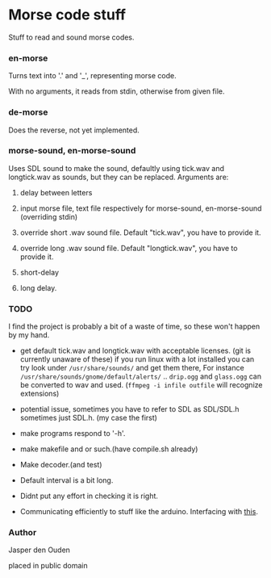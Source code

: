 
# Morse code stuff

Stuff to read and sound morse codes.

### en-morse

Turns text into '.' and '_', representing morse code.

With no arguments, it reads from stdin, otherwise from given file.

### de-morse

Does the reverse, not yet implemented.

### morse-sound, en-morse-sound

Uses SDL sound to make the sound, defaultly using
tick.wav and longtick.wav as sounds, but they can be replaced. Arguments are:

1. delay between letters

2. input morse file, text file respectively for morse-sound, 
en-morse-sound (overriding stdin)

3. override short .wav sound file. Default "tick.wav", you have to provide it.

4. override long .wav sound file. Default "longtick.wav", you have to provide it.

5. short-delay 

6. long delay.

### TODO
I find the project is probably a bit of a waste of time, so these won't happen by my hand.

* get default tick.wav and longtick.wav with acceptable licenses.
(git is currently unaware of these) if you run linux with a lot installed you can try look
under `/usr/share/sounds/` and get them there, For instance 
`/usr/share/sounds/gnome/default/alerts/` .. `drip.ogg` and `glass.ogg` can be converted to 
wav and used. (`ffmpeg -i infile outfile` will recognize extensions)

* potential issue, sometimes you have to refer to SDL as SDL/SDL.h sometimes just SDL.h.
  (my case the first)

* make programs respond to '-h'.

* make makefile and or such.(have compile.sh already)

* Make decoder.(and test)

* Default interval is a bit long.

* Didnt put any effort in checking it is right.

* Communicating efficiently to stuff like the arduino. 
  Interfacing with [this](http://arduino.cc/playground/Code/Morse).

### Author

Jasper den Ouden

placed in public domain
